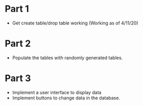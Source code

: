 # Part 1
- Get create table/drop table working (Working as of 4/11/20)

# Part 2
- Populate the tables with randomly generated tables.  

# Part 3
- Implement a user interface to display data
- Implement buttons to change data in the database.  
